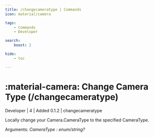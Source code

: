```yaml
---
title: /changecameratype | Commands
icon: material/camera

tags:
    - Commands
    - Developer

search:
    boost: 2

hide:
    - toc

---
```

# <p style="color: var(--md-default-fg-color); display: inline;">:material-camera: Change Camera Type</p> (/changecameratype)
<div style="display:inline;">
<p style="color: var(--destrix-docs--commandcat-developer); display: inline;">Developer</p>
| <p style="color: var(--md-default-fg-color--light); display: inline;">4</p> | <p style="color: var(--md-default-fg-color--light); display: inline;"> Added 0.1.2</p> | changecameratype
</div>

Locally change your Camera.CameraType to the specified CameraType.

Arguments: _CameraType : enum/string?_

<!-- ## See Also -->
<!-- * [:material-airplane: /jupiter](/Commands/specifics/jupter/) -->
<!-- * [:material-airplane: /mars](/Commands/specifics/mars/) -->